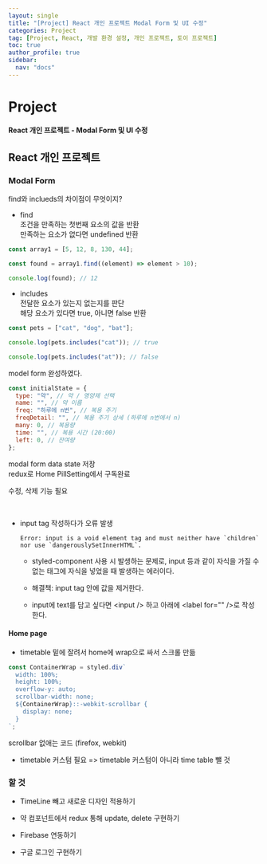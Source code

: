 ```yaml
---
layout: single
title: "[Project] React 개인 프로젝트 Modal Form 및 UI 수정"
categories: Project
tag: [Project, React, 개발 환경 설정, 개인 프로젝트, 토이 프로젝트]
toc: true
author_profile: true
sidebar:
  nav: "docs"
---
```


# Project

**React 개인 프로젝트 - Modal Form 및 UI 수정**

## React 개인 프로젝트

### Modal Form

find와 inclueds의 차이점이 무엇이지?

- find
  <br>조건을 만족하는 첫번째 요소의 값을 반환
  <br>만족하는 요소가 없다면 undefined 반환

```jsx
const array1 = [5, 12, 8, 130, 44];

const found = array1.find((element) => element > 10);

console.log(found); // 12
```

- includes
  <br>전달한 요소가 있는지 없는지를 판단
  <br>해당 요소가 있다면 true, 아니면 false 반환

```jsx
const pets = ["cat", "dog", "bat"];

console.log(pets.includes("cat")); // true

console.log(pets.includes("at")); // false
```

model form 완성하였다.

```jsx
const initialState = {
  type: "약", // 약 / 영양제 선택
  name: "", // 약 이름
  freq: "하루에 n번", // 복용 주기
  freqDetail: "", // 복용 주기 상세 (하루에 n번에서 n)
  many: 0, // 복용량
  time: "", // 복용 시간 (20:00)
  left: 0, // 잔여량
};
```

modal form data state 저장
<br>redux로 Home PillSetting에서 구독완료

수정, 삭제 기능 필요

<br>

- input tag 작성하다가 오류 발생

  ```
  Error: input is a void element tag and must neither have `children` nor use `dangerouslySetInnerHTML`.
  ```

  - styled-component 사용 시 발생하는 문제로, input 등과 같이 자식을 가질 수 없는 태그에 자식을 넣었을 때 발생하는 에러이다.

  - 해결책: input tag 안에 값을 제거한다.

  - input에 text를 담고 싶다면 \<input /> 하고 아래에 \<label for="" />로 작성한다.

#### Home page

- timetable 밑에 잘려서 home에 wrap으로 싸서 스크롤 만듦

```jsx
const ContainerWrap = styled.div`
  width: 100%;
  height: 100%;
  overflow-y: auto;
  scrollbar-width: none;
  ${ContainerWrap}::-webkit-scrollbar {
    display: none;
  }
`;
```

scrollbar 없애는 코드 (firefox, webkit)

- timetable 커스텀 필요 => timetable 커스텀이 아니라 time table 뺄 것

### 할 것

- TimeLine 빼고 새로운 디자인 적용하기

- 약 컴포넌트에서 redux 통해 update, delete 구현하기

- Firebase 연동하기

- 구글 로그인 구현하기
